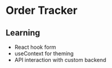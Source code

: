 # Order Tracker

## Learning

- React hook form
- useContext for theming
- API interaction with custom backend
